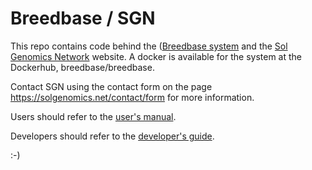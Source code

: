 Breedbase / SGN
===============

This repo contains code behind the (<a href="https://breedbase.org">Breedbase system</a> and the <a href="https://solgenomics.net/">Sol Genomics Network</a> website. A docker is available for the system at the Dockerhub, breedbase/breedbase.

Contact SGN using the contact form on the page https://solgenomics.net/contact/form for more information.

Users should refer to the <a href="https://solgenomics.github.io/sgn/">user's manual</a>.

Developers should refer to the <a href="https://github.com/solgenomics/sgn/wiki">developer's guide</a>.


:-)
